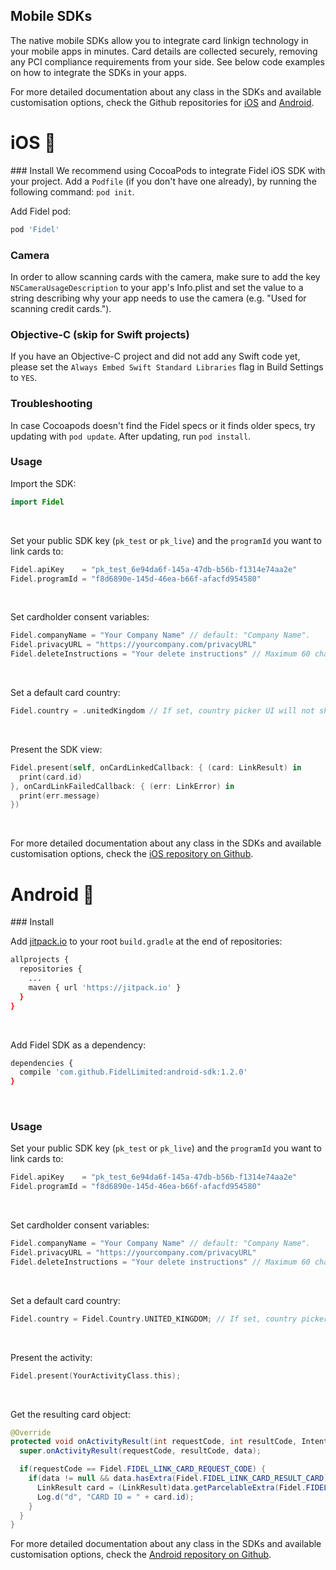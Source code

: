 ## Mobile SDKs

The native mobile SDKs allow you to integrate card linkign technology in your mobile apps in minutes. Card details are collected securely, removing any PCI compliance requirements from your side. See below code examples on how to integrate the SDKs in your apps. 

For more detailed documentation about any class in the SDKs and available customisation options, check the Github repositories for [iOS](https://github.com/FidelLimited/fidel-ios) and [Android](https://github.com/FidelLimited/fidel-android).

# iOS 📱

### Install
We recommend using CocoaPods to integrate Fidel iOS SDK with your project.
Add a `Podfile` (if you don't have one already), by running the following command: `pod init`.

Add Fidel pod:
```sh
pod 'Fidel'
```

### Camera 
In order to allow scanning cards with the camera, make sure to add the key `NSCameraUsageDescription` to your app's Info.plist and set the value to a string describing why your app needs to use the camera (e.g. "Used for scanning credit cards."). 
<br/>

### Objective-C (skip for Swift projects)
If you have an Objective-C project and did not add any Swift code yet, please set the `Always Embed Swift Standard Libraries` flag in Build Settings to `YES`.
<br/>

### Troubleshooting
In case Cocoapods doesn't find the Fidel specs or it finds older specs, try updating with `pod update`. After updating, run `pod install`.
<br/>

### Usage
Import the SDK:
```swift
import Fidel
```
<br/>

Set your public SDK key (`pk_test` or `pk_live`) and the `programId` you want to link cards to:
```swift
Fidel.apiKey 	= "pk_test_6e94da6f-145a-47db-b56b-f1314e74aa2e"
Fidel.programId = "f8d6890e-145d-46ea-b66f-afacfd954580"
```
<br/>

Set cardholder consent variables:
```swift
Fidel.companyName = "Your Company Name" // default: "Company Name".
Fidel.privacyURL = "https://yourcompany.com/privacyURL"
Fidel.deleteInstructions = "Your delete instructions" // Maximum 60 characters, default: "going to your account settings."
```
<br/>

Set a default card country:
```swift
Fidel.country = .unitedKingdom // If set, country picker UI will not show
```
<br/>

Present the SDK view:
```swift
Fidel.present(self, onCardLinkedCallback: { (card: LinkResult) in
  print(card.id)
}, onCardLinkFailedCallback: { (err: LinkError) in
  print(err.message)
})
```
<br/>

For more detailed documentation about any class in the SDKs and available customisation options, check the [iOS repository on Github](https://github.com/FidelLimited/fidel-ios).
<br/>


# Android 📲

### Install

Add [jitpack.io](https://www.jitpack.io) to your root `build.gradle` at the end of repositories:
```sh
allprojects {
  repositories {
    ...
    maven { url 'https://jitpack.io' }
  }
}
```
<br/>

Add Fidel SDK as a dependency:
```sh
dependencies {
  compile 'com.github.FidelLimited:android-sdk:1.2.0'
}
```
<br/>

### Usage

Set your public SDK key (`pk_test` or `pk_live`) and the `programId` you want to link cards to:
```swift
Fidel.apiKey    = "pk_test_6e94da6f-145a-47db-b56b-f1314e74aa2e"
Fidel.programId = "f8d6890e-145d-46ea-b66f-afacfd954580"
```
<br/>

Set cardholder consent variables:
```swift
Fidel.companyName = "Your Company Name" // default: "Company Name".
Fidel.privacyURL = "https://yourcompany.com/privacyURL"
Fidel.deleteInstructions = "Your delete instructions" // Maximum 60 characters, default: "going to your account settings."
```
<br/>

Set a default card country:
```swift
Fidel.country = Fidel.Country.UNITED_KINGDOM; // If set, country picker UI will not show
```
<br/>

Present the activity:
```swift
Fidel.present(YourActivityClass.this);
```
<br/>

Get the resulting card object:
```java
@Override
protected void onActivityResult(int requestCode, int resultCode, Intent data) {
  super.onActivityResult(requestCode, resultCode, data);

  if(requestCode == Fidel.FIDEL_LINK_CARD_REQUEST_CODE) {
    if(data != null && data.hasExtra(Fidel.FIDEL_LINK_CARD_RESULT_CARD)) {
      LinkResult card = (LinkResult)data.getParcelableExtra(Fidel.FIDEL_LINK_CARD_RESULT_CARD);
      Log.d("d", "CARD ID = " + card.id);
    }
  }
}
```

For more detailed documentation about any class in the SDKs and available customisation options, check the [Android repository on Github](https://github.com/FidelLimited/fidel-android).
<br/>


